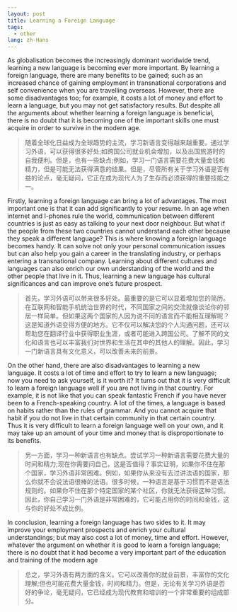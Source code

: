 ```yaml
---
layout: post
title: Learning a Foreign Language 
tags:
  - other
lang: zh-Hans
---
```


<!--more-->

As globalisation becomes the increasingly dominant worldwide trend, learning a new language is becoming ever more important. By learning a foreign language, there are many benefits to be gained; such as an increased chance of gaining employment in transnational corporations and self convenience when you are travelling overseas. However, there are some disadvantages too; for example, it costs a lot of money and effort to learn a language, but you may not get satisfactory results. But despite all the arguments about whether learning a foreign language is beneficial, there is no doubt that it is becoming one of the important skills one must acquire in order to survive in the modern age.

> 随着全球化日益成为全球趋势的主流，学习新语言变得越来越重要。通过学习外语，可以获得很多好处;如跨国公司就业机会增加，以及出国旅游时的自我便利。但是，也有一些缺点;例如，学习一门语言需要花费大量金钱和精力，但是可能无法获得满意的结果。但是，尽管所有关于学习外语是否有益的论点，毫无疑问，它正在成为现代人为了生存而必须获得的重要技能之一。

Firstly, learning a foreign language can bring a lot of advantages. The most important one is that it can add significantly to your resume. In an age when internet and I-phones rule the world, communication between different countries is just as easy as talking to your next door neighbour. But what if the people from these two countries cannot understand each other because they speak a different language? This is where knowing a foreign language becomes handy. It can solve not only your personal communication issues but can also help you gain a career in the translating industry, or perhaps entering a transnational company. Learning about different cultures and languages can also enrich our own understanding of the world and the other people that live in it. Thus, learning a new language has cultural significances and can improve one’s future prospect.

> 首先，学习外语可以带来很多好处。最重要的是它可以显着增加您的简历。在互联网和智能手机统治世界的时代，不同国家之间的交流就像谈论你的邻居一样简单。但如果这两个国家的人因为说不同的语言而不能相互理解呢？这是知道外语变得方便的地方。它不仅可以解决您的个人沟通问题，还可以帮助您在翻译行业中获得职业生涯，或者可能进入跨国公司。了解不同的文化和语言也可以丰富我们对世界和生活在其中的其他人的理解。因此，学习一门新语言具有文化意义，可以改善未来的前景。

On the other hand, there are also disadvantages to learning a new language. It costs a lot of time and effort to try to learn a new language; now you need to ask yourself, is it worth it? It turns out that it is very difficult to learn a foreign language well if you are not living in that country. For example, it is not like that you can speak fantastic French if you have never been to a French-speaking country. A lot of the times, a language is based on habits rather than the rules of grammar. And you cannot acquire that habit if you do not live in that certain community in that certain country. Thus it is very difficult to learn a foreign language well on your own, and it may take up an amount of your time and money that is disproportionate to its benefits.

> 另一方面，学习一种新语言也有缺点。尝试学习一种新语言需要花费大量的时间和精力;现在你需要问自己，这是否值得？事实证明，如果你不住在那个国家，学习外语非常困难。例如，如果你从来没有去过讲法语的国家，那么你就不会说法语很棒的法语。很多时候，一种语言是基于习惯而不是语法规则的。如果你不住在那个特定国家的某个社区，你就无法获得这种习惯。因此，你自己学习一门外语是非常困难的，它可能占用你的时间和金钱，这与你的好处不成比例。

In conclusion, learning a foreign language has two sides to it. It may improve your employment prospects and enrich your cultural understandings; but may also cost a lot of money, time and effort. However, whatever the argument on whether it is good to learn a foreign language; there is no doubt that it had become a very important part of the education and training of the modern age

> 总之，学习外语有两方面的含义。它可以改善你的就业前景，丰富你的文化理解;但也可能花费大量金钱，时间和精力。但是，无论有关学习外语是否好的争论，毫无疑问，它已经成为现代教育和培训的一个非常重要的组成部分。